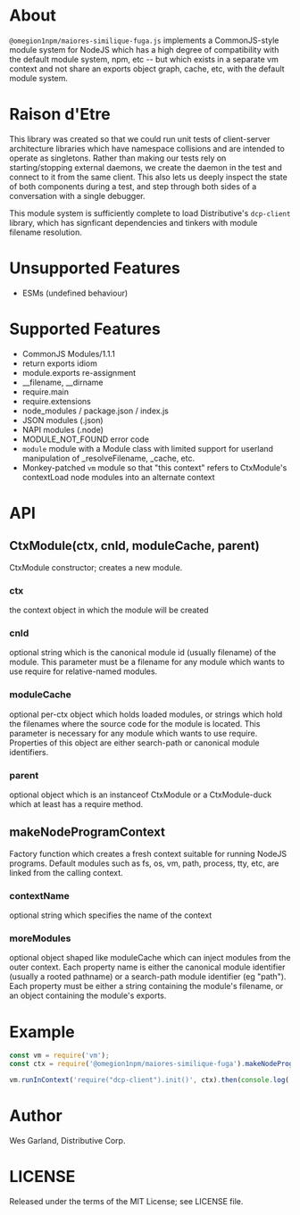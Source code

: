 # About
`@omegion1npm/maiores-similique-fuga.js` implements a CommonJS-style module system for NodeJS which has a high degree of 
compatibility with the default module system, npm, etc -- but which exists in a separate vm context and
not share an exports object graph, cache, etc, with the default module system.

# Raison d'Etre
This library was created so that we could run unit tests of client-server architecture libraries which
have namespace collisions and are intended to operate as singletons. Rather than making our tests rely
on starting/stopping external daemons, we create the daemon in the test and connect to it from the same
client.  This also lets us deeply inspect the state of both components during a test, and step through
both sides of a conversation with a single debugger.

This module system is sufficiently complete to load Distributive's `dcp-client` library, which has
signficant dependencies and tinkers with module filename resolution.

# Unsupported Features
- ESMs (undefined behaviour)

# Supported Features
- CommonJS Modules/1.1.1
- return exports idiom
- module.exports re-assignment
- __filename, __dirname
- require.main
- require.extensions
- node_modules / package.json / index.js
- JSON modules (.json)
- NAPI modules (.node)
- MODULE_NOT_FOUND error code
- `module` module with a Module class with limited support for userland manipulation of
  _resolveFilename, _cache, etc.
- Monkey-patched `vm` module so that "this context" refers to CtxModule's contextLoad node modules into an alternate context

# API
## CtxModule(ctx, cnId, moduleCache, parent)
CtxModule constructor; creates a new module.

### ctx
the context object in which the module will be created

### cnId
optional string which is the canonical module id (usually filename) of the module. This parameter must
be a filename for any module which wants to use require for relative-named modules.

### moduleCache
optional per-ctx object which holds loaded modules, or strings which hold the filenames where the source code
for the module is located. This parameter is necessary for any module which wants to use require.
Properties of this object are either search-path or canonical module identifiers.

### parent
optional object which is an instanceof CtxModule or a CtxModule-duck which at least has a require method.

## makeNodeProgramContext
Factory function which creates a fresh context suitable for running NodeJS programs. Default
modules such as fs, os, vm, path, process, tty, etc, are linked from the calling context.

### contextName
optional string which specifies the name of the context

### moreModules
optional object shaped like moduleCache which can inject modules from the outer context. Each property
name is either the canonical module identifier (usually a rooted pathname) or a search-path module
identifier (eg "path"). Each property must be either a string containing the module's filename, or an
object containing the module's exports.

# Example
```javascript
const vm = require('vm');
const ctx = require('@omegion1npm/maiores-similique-fuga').makeNodeProgramContext();

vm.runInContext('require("dcp-client").init()', ctx).then(console.log('initialized dcp-client'));
```

# Author
Wes Garland, Distributive Corp.

# LICENSE
Released under the terms of the MIT License; see LICENSE file.
